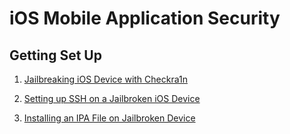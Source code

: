 # iOS Mobile Application Security 

## Getting Set Up
1) [Jailbreaking iOS Device with Checkra1n ](iOSCheckra1nJailbreak.md)

2) [Setting up SSH on a Jailbroken iOS Device](iOS-SSH-Setup.md)
 
3) [Installing an IPA File on Jailbroken Device ](iOSIPAInstall.md)

